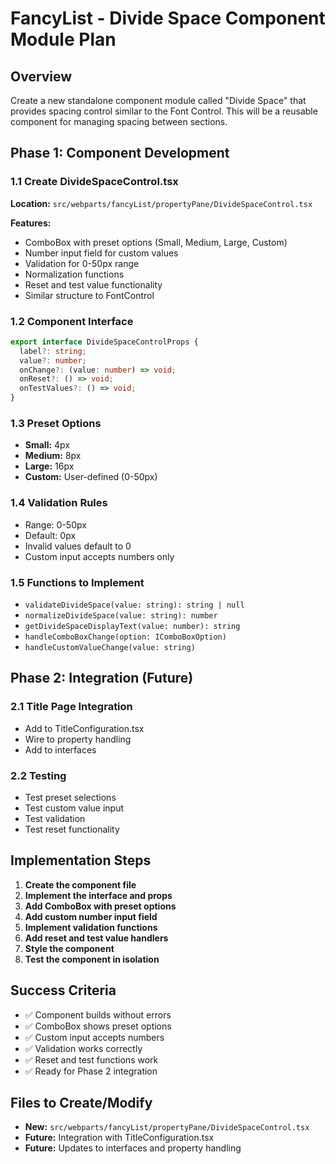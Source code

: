 # FancyList - Divide Space Component Module Plan

## Overview
Create a new standalone component module called "Divide Space" that provides spacing control similar to the Font Control. This will be a reusable component for managing spacing between sections.

## Phase 1: Component Development

### 1.1 Create DivideSpaceControl.tsx
**Location:** `src/webparts/fancyList/propertyPane/DivideSpaceControl.tsx`

**Features:**
- ComboBox with preset options (Small, Medium, Large, Custom)
- Number input field for custom values
- Validation for 0-50px range
- Normalization functions
- Reset and test value functionality
- Similar structure to FontControl

### 1.2 Component Interface
```typescript
export interface DivideSpaceControlProps {
  label?: string;
  value?: number;
  onChange?: (value: number) => void;
  onReset?: () => void;
  onTestValues?: () => void;
}
```

### 1.3 Preset Options
- **Small:** 4px
- **Medium:** 8px  
- **Large:** 16px
- **Custom:** User-defined (0-50px)

### 1.4 Validation Rules
- Range: 0-50px
- Default: 0px
- Invalid values default to 0
- Custom input accepts numbers only

### 1.5 Functions to Implement
- `validateDivideSpace(value: string): string | null`
- `normalizeDivideSpace(value: string): number`
- `getDivideSpaceDisplayText(value: number): string`
- `handleComboBoxChange(option: IComboBoxOption)`
- `handleCustomValueChange(value: string)`

## Phase 2: Integration (Future)

### 2.1 Title Page Integration
- Add to TitleConfiguration.tsx
- Wire to property handling
- Add to interfaces

### 2.2 Testing
- Test preset selections
- Test custom value input
- Test validation
- Test reset functionality

## Implementation Steps

1. **Create the component file**
2. **Implement the interface and props**
3. **Add ComboBox with preset options**
4. **Add custom number input field**
5. **Implement validation functions**
6. **Add reset and test value handlers**
7. **Style the component**
8. **Test the component in isolation**

## Success Criteria
- ✅ Component builds without errors
- ✅ ComboBox shows preset options
- ✅ Custom input accepts numbers
- ✅ Validation works correctly
- ✅ Reset and test functions work
- ✅ Ready for Phase 2 integration

## Files to Create/Modify
- **New:** `src/webparts/fancyList/propertyPane/DivideSpaceControl.tsx`
- **Future:** Integration with TitleConfiguration.tsx
- **Future:** Updates to interfaces and property handling